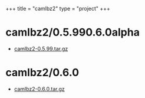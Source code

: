 +++
title = "camlbz2"
type = "project"
+++

# camlbz2/0.5.990.6.0alpha
* [camlbz2-0.5.99.tar.gz](/camlbz2/camlbz2/0.5.990.6.0alpha/camlbz2-0.5.99.tar.gz)

# camlbz2/0.6.0
* [camlbz2-0.6.0.tar.gz](/camlbz2/camlbz2/0.6.0/camlbz2-0.6.0.tar.gz)